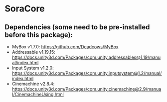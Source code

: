 # SoraCore

## Dependencies (some need to be pre-installed before this package):
* MyBox v1.7.0: https://github.com/Deadcows/MyBox
* Addressable v1.19.15: https://docs.unity3d.com/Packages/com.unity.addressables@1.19/manual/index.html
* Input System v1.2.0: https://docs.unity3d.com/Packages/com.unity.inputsystem@1.2/manual/index.html
* Cinemachine v2.8.4: https://docs.unity3d.com/Packages/com.unity.cinemachine@2.9/manual/CinemachineUsing.html